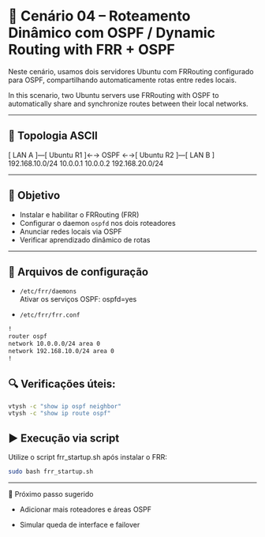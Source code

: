 # 📡 Cenário 04 – Roteamento Dinâmico com OSPF / Dynamic Routing with FRR + OSPF

Neste cenário, usamos dois servidores Ubuntu com FRRouting configurado para OSPF, compartilhando automaticamente rotas entre redes locais.

In this scenario, two Ubuntu servers use FRRouting with OSPF to automatically share and synchronize routes between their local networks.

---

## 🧱 Topologia ASCII

[ LAN A ]—[ Ubuntu R1 ]←→ OSPF ←→[ Ubuntu R2 ]—[ LAN B ] 192.168.10.0/24 10.0.0.1 10.0.0.2 192.168.20.0/24

---

## 🎯 Objetivo

- Instalar e habilitar o FRRouting (FRR)
- Configurar o daemon `ospfd` nos dois roteadores
- Anunciar redes locais via OSPF
- Verificar aprendizado dinâmico de rotas

---

## 📂 Arquivos de configuração

- `/etc/frr/daemons`  
  Ativar os serviços OSPF:
  ospfd=yes

- `/etc/frr/frr.conf`

```bash
!
router ospf
network 10.0.0.0/24 area 0
network 192.168.10.0/24 area 0
!
```

## 🔍 Verificações úteis:
```bash
vtysh -c "show ip ospf neighbor"
vtysh -c "show ip route ospf"
```

## ▶️ Execução via script
Utilize o script frr_startup.sh após instalar o FRR:
```bash
sudo bash frr_startup.sh
```
---

📘 Próximo passo sugerido

* Adicionar mais roteadores e áreas OSPF

* Simular queda de interface e failover
